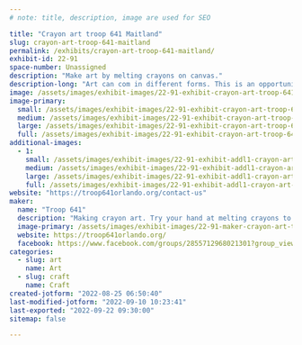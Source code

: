```yaml
---
# note: title, description, image are used for SEO

title: "Crayon art troop 641 Maitland"
slug: crayon-art-troop-641-maitland
permalink: /exhibits/crayon-art-troop-641-maitland/
exhibit-id: 22-91
space-number: Unassigned
description: "Make art by melting crayons on canvas."
description-long: "Art can com in different forms. This is an opportunity to melt wax crayons of different colors to create dazzling images of color."
image: /assets/images/exhibit-images/22-91-exhibit-crayon-art-troop-641-maitland-3219408b-372f-44b8-b413-e7844e15671a-large.jpeg
image-primary: 
  small: /assets/images/exhibit-images/22-91-exhibit-crayon-art-troop-641-maitland-3219408b-372f-44b8-b413-e7844e15671a-small.jpeg
  medium: /assets/images/exhibit-images/22-91-exhibit-crayon-art-troop-641-maitland-3219408b-372f-44b8-b413-e7844e15671a-medium.jpeg
  large: /assets/images/exhibit-images/22-91-exhibit-crayon-art-troop-641-maitland-3219408b-372f-44b8-b413-e7844e15671a-large.jpeg
  full: /assets/images/exhibit-images/22-91-exhibit-crayon-art-troop-641-maitland-3219408b-372f-44b8-b413-e7844e15671a-full.jpeg
additional-images: 
  - 1:
    small: /assets/images/exhibit-images/22-91-exhibit-addl1-crayon-art-troop-641-maitland-c8082a76-b0b1-4a01-8bdd-4d19a5b96142-small.jpeg
    medium: /assets/images/exhibit-images/22-91-exhibit-addl1-crayon-art-troop-641-maitland-c8082a76-b0b1-4a01-8bdd-4d19a5b96142-medium.jpeg
    large: /assets/images/exhibit-images/22-91-exhibit-addl1-crayon-art-troop-641-maitland-c8082a76-b0b1-4a01-8bdd-4d19a5b96142-large.jpeg
    full: /assets/images/exhibit-images/22-91-exhibit-addl1-crayon-art-troop-641-maitland-c8082a76-b0b1-4a01-8bdd-4d19a5b96142-full.jpeg
website: "https://troop641orlando.org/contact-us"
maker: 
  name: "Troop 641"
  description: "Making crayon art. Try your hand at melting crayons to make all sorts of colorful artwork on canvas."
  image-primary: /assets/images/exhibit-images/22-91-maker-crayon-art-troop-641-maitland-0aa22296-07e3-416b-b312-a875df5a2c13-medium.jpeg
  website: https://troop641orlando.org/
  facebook: https://www.facebook.com/groups/2855712968021301?group_view_referrer=search
categories: 
  - slug: art
    name: Art
  - slug: craft
    name: Craft
created-jotform: "2022-08-25 06:50:40"
last-modified-jotform: "2022-09-10 10:23:41"
last-exported: "2022-09-22 09:30:00"
sitemap: false

---
```

